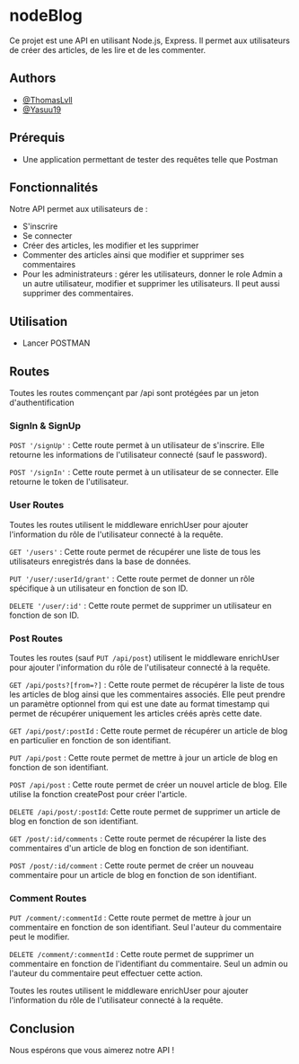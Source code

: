 
# nodeBlog

Ce projet est une API en utilisant Node.js, Express. Il permet aux utilisateurs de créer des articles, de les lire et de les commenter.


## Authors

- [@ThomasLvll](https://github.com/ThomasLvll)
- [@Yasuu19](https://github.com/Yasuu19)


## Prérequis

- Une application permettant de tester des requêtes telle que Postman



## Fonctionnalités

Notre API permet aux utilisateurs de : 
- S'inscrire
- Se connecter
- Créer des articles, les modifier et les supprimer
- Commenter des articles ainsi que modifier et supprimer ses commentaires
- Pour les administrateurs : gérer les utilisateurs, donner le role Admin a un autre utilisateur, modifier et supprimer les utilisateurs. Il peut aussi supprimer des commentaires.
## Utilisation

- Lancer POSTMAN


    
## Routes

Toutes les routes commençant par /api sont protégées par un jeton d'authentification

### SignIn & SignUp

`POST '/signUp'` : Cette route permet à un utilisateur de s'inscrire. Elle retourne les informations de l'utilisateur connecté (sauf le password).

`POST '/signIn'` :  Cette route permet à un utilisateur de se connecter. Elle retourne le token de l'utilisateur.

### User Routes
Toutes les routes  utilisent le middleware enrichUser pour ajouter l'information du rôle de l'utilisateur connecté à la requête.

`GET '/users'` : Cette route permet de récupérer une liste de tous les utilisateurs enregistrés dans la base de données.  

`PUT '/user/:userId/grant'` :
Cette route permet de donner un rôle spécifique à un utilisateur en fonction de son ID. 

`DELETE '/user/:id'` :
Cette route permet de supprimer un utilisateur en fonction de son ID. 

### Post Routes
Toutes les routes (sauf `PUT /api/post`) utilisent le middleware enrichUser pour ajouter l'information du rôle de l'utilisateur connecté à la requête.

`GET /api/posts?[from=?]` : Cette route permet de récupérer la liste de tous les articles de blog ainsi que les commentaires associés. Elle peut prendre un paramètre optionnel from qui est une date au format timestamp qui permet de récupérer uniquement les articles créés après cette date. 

`GET /api/post/:postId` : Cette route permet de récupérer un article de blog en particulier en fonction de son identifiant. 

`PUT /api/post` : Cette route permet de mettre à jour un article de blog en fonction de son identifiant. 

`POST /api/post` : Cette route permet de créer un nouvel article de blog. Elle utilise la fonction createPost pour créer l'article.

`DELETE /api/post/:postId`: Cette route permet de supprimer un article de blog en fonction de son identifiant. 

`GET /post/:id/comments` : Cette route permet de récupérer la liste des commentaires d'un article de blog en fonction de son identifiant. 

`POST /post/:id/comment` : Cette route permet de créer un nouveau commentaire pour un article de blog en fonction de son identifiant.


### Comment Routes

`PUT /comment/:commentId` : Cette route permet de mettre à jour un commentaire en fonction de son identifiant. Seul l'auteur du commentaire peut le modifier.

`DELETE /comment/:commentId` : Cette route permet de supprimer un commentaire en fonction de l'identifiant du commentaire. Seul un admin ou l'auteur du commentaire peut effectuer cette action.

Toutes les routes utilisent le middleware enrichUser pour ajouter l'information du rôle de l'utilisateur connecté à la requête.
## Conclusion

Nous espérons que vous aimerez notre API !
